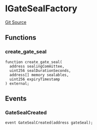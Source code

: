 # IGateSealFactory

[Git Source](https://github.com/lidofinance/community-staking-module/blob/5d5ee8e87614e268bb3181747a86b3f5fe7a75e2/src/interfaces/IGateSealFactory.sol)

## Functions

### create_gate_seal

```solidity
function create_gate_seal(
  address sealingCommittee,
  uint256 sealDurationSeconds,
  address[] memory sealables,
  uint256 expiryTimestamp
) external;
```

## Events

### GateSealCreated

```solidity
event GateSealCreated(address gateSeal);
```
